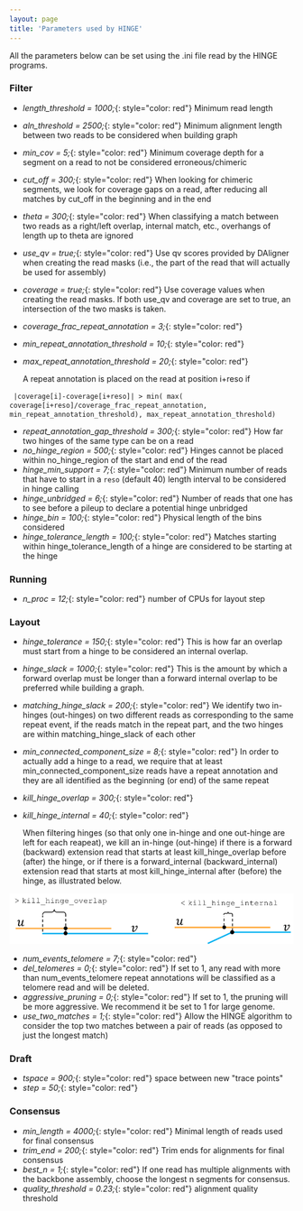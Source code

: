 ```yaml
---
layout: page
title: 'Parameters used by HINGE'
---
```


All the parameters below can be set using the .ini file read by the HINGE programs.



### Filter
- *length_threshold = 1000;*{: style="color: red"}  Minimum read length
- *aln_threshold = 2500;*{: style="color: red"} Minimum alignment length between two reads to be considered when building graph
- *min_cov = 5;*{: style="color: red"}  Minimum coverage depth for a segment on a read to not be considered erroneous/chimeric
- *cut_off = 300;*{: style="color: red"}   When looking for chimeric segments, we look for coverage gaps on a read, after reducing all matches by cut_off in the beginning and in the end
- *theta = 300;*{: style="color: red"}   When classifying a match between two reads as a right/left overlap, internal match, etc., overhangs of length up to theta are ignored
- *use_qv = true;*{: style="color: red"}   Use qv scores provided by DAligner when creating the read masks (i.e., the part of the read that will actually be used for assembly)
- *coverage = true;*{: style="color: red"}   Use coverage values when creating the read masks. If both use_qv and coverage are set to true, an intersection of the two masks is taken.
- *coverage_frac_repeat_annotation = 3;*{: style="color: red"}
- *min_repeat_annotation_threshold = 10;*{: style="color: red"}
- *max_repeat_annotation_threshold = 20;*{: style="color: red"}

  A repeat annotation is placed on the read at position i+reso if

~~~~~~~~
 |coverage[i]-coverage[i+reso]| > min( max( coverage[i+reso]/coverage_frac_repeat_annotation, min_repeat_annotation_threshold), max_repeat_annotation_threshold)
~~~~~~~~

- *repeat_annotation_gap_threshold = 300;*{: style="color: red"}   How far two hinges of the same type can be on a read
- *no_hinge_region = 500;*{: style="color: red"}   Hinges cannot be placed within no_hinge_region of the start and end of the read
- *hinge_min_support = 7;*{: style="color: red"}   Minimum number of reads that have to start in a `reso` (default 40) length interval to be considered in hinge calling
- *hinge_unbridged = 6;*{: style="color: red"}   Number of reads that one has to see before a pileup to declare a potential hinge unbridged
- *hinge_bin = 100;*{: style="color: red"}   Physical length of the bins considered
- *hinge_tolerance_length = 100;*{: style="color: red"}   Matches starting within hinge_tolerance_length of a hinge are considered to be starting at the hinge

<!--- *quality_threshold = 0.23;*{: style="color: red"}   Quality threshold for edges to be considered in the backbone -->
<!--- *n_iter = 2;*{: style="color: red"}   iterations of filtering, the filtering needs several iterations, because when filter reads, you got rid of some edges;*{: style="color: red"} when filter edges, you got rid of some reads (if the last edge is filtered.) Typically 2-3 iterations will be enough.-->
<!--- *theta2 = 0;*{: style="color: red"}   When classifying a match between two reads as a right/left overlap, internal match, etc., an overhang must have length at least theta2 for the match to be seen as internal -->


### Running
- *n_proc = 12;*{: style="color: red"}   number of CPUs for layout step




### Layout

- *hinge_tolerance = 150;*{: style="color: red"}   This is how far an overlap must start from a hinge to be considered an internal overlap.
- *hinge_slack = 1000;*{: style="color: red"}   This is the amount by which  a forward overlap must be longer than a forward internal overlap to be preferred while building a graph.

- *matching_hinge_slack = 200;*{: style="color: red"}   We identify two in-hinges (out-hinges) on two different reads as corresponding to the same repeat event, if the reads match in the repeat part, and the two hinges are within matching_hinge_slack of each other
- *min_connected_component_size = 8;*{: style="color: red"}   In order to actually add a hinge to a read, we require that at least min_connected_component_size reads have a repeat annotation and they are all identified as the beginning (or end) of the same repeat
- *kill_hinge_overlap = 300;*{: style="color: red"}
- *kill_hinge_internal = 40;*{: style="color: red"}

  When filtering hinges (so that only one in-hinge and one out-hinge are left for each reapeat), we kill an in-hinge (out-hinge) if there is a forward (backward) extension read that starts at least kill_hinge_overlap before (after) the hinge,
or if there is a forward_internal (backward_internal) extension read that starts at most kill_hinge_internal after (before) the hinge, as illustrated below.

![image](/assets/param_description1.png)

- *num_events_telomere = 7;*{: style="color: red"}
- *del_telomeres = 0;*{: style="color: red"}   If set to 1, any read with more than num_events_telomere repeat annotations will be classified as a telomere read and will be deleted.
- *aggressive_pruning = 0;*{: style="color: red"}  If set to 1, the pruning will be more aggressive. We recommend it be set to 1 for large
genome.
- *use_two_matches = 1;*{: style="color: red"}   Allow the HINGE algorithm to consider the top two matches between a pair of reads (as opposed to just the longest match)


### Draft
<!--- *min_cov = 10;*{: style="color: red"}  obsolete-->
<!--- *trim = 200;*{: style="color: red"}  obsolete-->
<!--- *edge_safe = 100;*{: style="color: red"}  obsolete-->
- *tspace = 900;*{: style="color: red"}  space between new "trace points"
- *step = 50;*{: style="color: red"}



### Consensus

- *min_length = 4000;*{: style="color: red"}   Minimal length of reads used for final consensus
- *trim_end = 200;*{: style="color: red"}   Trim ends for alignments for final consensus
- *best_n = 1;*{: style="color: red"}   If one read has multiple alignments with the backbone assembly, choose the longest n segments for consensus.
- *quality_threshold = 0.23;*{: style="color: red"}   alignment quality threshold
